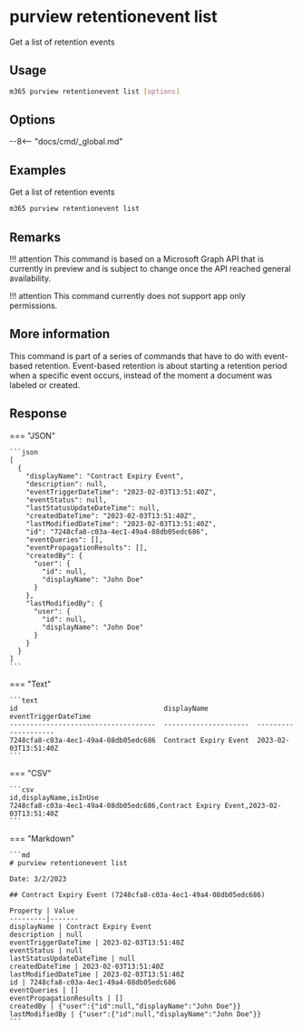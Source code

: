 # purview retentionevent list

Get a list of retention events

## Usage

```sh
m365 purview retentionevent list [options]
```

## Options

--8<-- "docs/cmd/_global.md"

## Examples

Get a list of retention events

```sh
m365 purview retentionevent list
```

## Remarks

!!! attention
    This command is based on a Microsoft Graph API that is currently in preview and is subject to change once the API reached general availability.

!!! attention
    This command currently does not support app only permissions.

## More information

This command is part of a series of commands that have to do with event-based retention. Event-based retention is about starting a retention period when a specific event occurs, instead of the moment a document was labeled or created.

## Response


=== "JSON"

    ```json
    [
      {
        "displayName": "Contract Expiry Event",
        "description": null,
        "eventTriggerDateTime": "2023-02-03T13:51:40Z",
        "eventStatus": null,
        "lastStatusUpdateDateTime": null,
        "createdDateTime": "2023-02-03T13:51:40Z",
        "lastModifiedDateTime": "2023-02-03T13:51:40Z",
        "id": "7248cfa8-c03a-4ec1-49a4-08db05edc686",
        "eventQueries": [],
        "eventPropagationResults": [],
        "createdBy": {
          "user": {
            "id": null,
            "displayName": "John Doe"
          }
        },
        "lastModifiedBy": {
          "user": {
            "id": null,
            "displayName": "John Doe"
          }
        }
      }
    ]
    ```

=== "Text"

    ```text
    id                                    displayName            eventTriggerDateTime
    ------------------------------------  ---------------------  --------------------
    7248cfa8-c03a-4ec1-49a4-08db05edc686  Contract Expiry Event  2023-02-03T13:51:40Z
    ```

=== "CSV"

    ```csv
    id,displayName,isInUse
    7248cfa8-c03a-4ec1-49a4-08db05edc686,Contract Expiry Event,2023-02-03T13:51:40Z
    ```

=== "Markdown"

    ```md
    # purview retentionevent list

    Date: 3/2/2023

    ## Contract Expiry Event (7248cfa8-c03a-4ec1-49a4-08db05edc686)

    Property | Value
    ---------|-------
    displayName | Contract Expiry Event
    description | null
    eventTriggerDateTime | 2023-02-03T13:51:40Z
    eventStatus | null
    lastStatusUpdateDateTime | null
    createdDateTime | 2023-02-03T13:51:40Z
    lastModifiedDateTime | 2023-02-03T13:51:40Z
    id | 7248cfa8-c03a-4ec1-49a4-08db05edc686
    eventQueries | []
    eventPropagationResults | []
    createdBy | {"user":{"id":null,"displayName":"John Doe"}}
    lastModifiedBy | {"user":{"id":null,"displayName":"John Doe"}}
    ```
